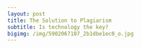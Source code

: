 ```yaml
---
layout: post
title: The Solution to Plagiarism
subtitle: Is technology the key?
bigimg: /img/5902067107_2b1dbe1ec0_o.jpg
---
```

